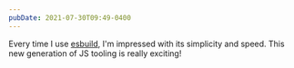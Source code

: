 ```yaml
---
pubDate: 2021-07-30T09:49-0400
---
```


Every time I use [esbuild](https://esbuild.github.io/), I'm impressed with its simplicity and speed. This new generation of JS tooling is really exciting!